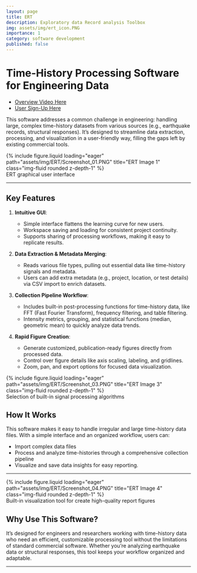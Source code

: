 ```yaml
---
layout: page
title: ERT
description: Exploratory data Record analysis Toolbox
img: assets/img/ert_icon.PNG
importance: 1
category: software development
published: false
---
```


# Time-History Processing Software for Engineering Data

- [Overview Video Here](https://www.linkedin.com/posts/michael-dupuis-99539662_i-am-happy-read-nervous-to-announce-the-activity-7226640700677722112-9bEV?utm_source=share&utm_medium=member_desktop)
- [User Sign-Up Here](https://docs.google.com/forms/d/e/1FAIpQLSezP5iw_2uH6-yKaOSSGeCw4Gh5Wlc_7YPv5tp7J9Kos21QfA/viewform)

This software addresses a common challenge in engineering: handling large, complex time-history datasets from various sources (e.g., earthquake records, structural responses). It’s designed to streamline data extraction, processing, and visualization in a user-friendly way, filling the gaps left by existing commercial tools.

<div class="row">
    <div class="col-sm mt-3 mt-md-0">
        {% include figure.liquid loading="eager" path="assets/img/ERT/Screenshot_01.PNG" title="ERT Image 1" class="img-fluid rounded z-depth-1" %}
    </div>
</div>
<div class="caption">
    ERT graphical user interface
</div>

---

## Key Features

1. **Intuitive GUI**:  
   - Simple interface flattens the learning curve for new users.
   - Workspace saving and loading for consistent project continuity.
   - Supports sharing of processing workflows, making it easy to replicate results.

2. **Data Extraction & Metadata Merging**:
   - Reads various file types, pulling out essential data like time-history signals and metadata.
   - Users can add extra metadata (e.g., project, location, or test details) via CSV import to enrich datasets.

3. **Collection Pipeline Workflow**:
   - Includes built-in post-processing functions for time-history data, like FFT (Fast Fourier Transform), frequency filtering, and table filtering.
   - Intensity metrics, grouping, and statistical functions (median, geometric mean) to quickly analyze data trends.

4. **Rapid Figure Creation**:
   - Generate customized, publication-ready figures directly from processed data.
   - Control over figure details like axis scaling, labeling, and gridlines.
   - Zoom, pan, and export options for focused data visualization.

<div class="row">
    <div class="col-sm mt-3 mt-md-0">
        {% include figure.liquid loading="eager" path="assets/img/ERT/Screenshot_03.PNG" title="ERT Image 3" class="img-fluid rounded z-depth-1" %}
    </div>
</div>
<div class="caption">
    Selection of built-in signal processing algorithms
</div>

## How It Works

This software makes it easy to handle irregular and large time-history data files. With a simple interface and an organized workflow, users can:
- Import complex data files
- Process and analyze time-histories through a comprehensive collection pipeline
- Visualize and save data insights for easy reporting.

---

<div class="row">
    <div class="col-sm mt-3 mt-md-0">
        {% include figure.liquid loading="eager" path="assets/img/ERT/Screenshot_04.PNG" title="ERT Image 4" class="img-fluid rounded z-depth-1" %}
    </div>
</div>
<div class="caption">
    Built-in visualization tool for create high-quality report figures
</div>

## Why Use This Software?

It’s designed for engineers and researchers working with time-history data who need an efficient, customizable processing tool without the limitations of standard commercial software. Whether you’re analyzing earthquake data or structural responses, this tool keeps your workflow organized and adaptable.

---


